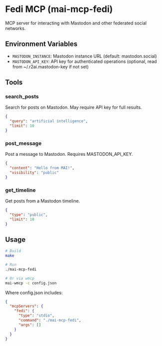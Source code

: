 # Fedi MCP (mai-mcp-fedi)

MCP server for interacting with Mastodon and other federated social networks.

## Environment Variables

- `MASTODON_INSTANCE`: Mastodon instance URL (default: mastodon.social)
- `MASTODON_API_KEY`: API key for authenticated operations (optional, read from ~/.r2ai.mastodon-key if not set)

## Tools

### search_posts
Search for posts on Mastodon. May require API key for full results.

```json
{
  "query": "artificial intelligence",
  "limit": 10
}
```

### post_message
Post a message to Mastodon. Requires MASTODON_API_KEY.

```json
{
  "content": "Hello from MAI!",
  "visibility": "public"
}
```

### get_timeline
Get posts from a Mastodon timeline.

```json
{
  "type": "public",
  "limit": 10
}
```

## Usage

```bash
# Build
make

# Run
./mai-mcp-fedi

# Or via wmcp
mai-wmcp -c config.json
```

Where config.json includes:
```json
{
  "mcpServers": {
    "fedi": {
      "type": "stdio",
      "command": "./mai-mcp-fedi",
      "args": []
    }
  }
}
```
